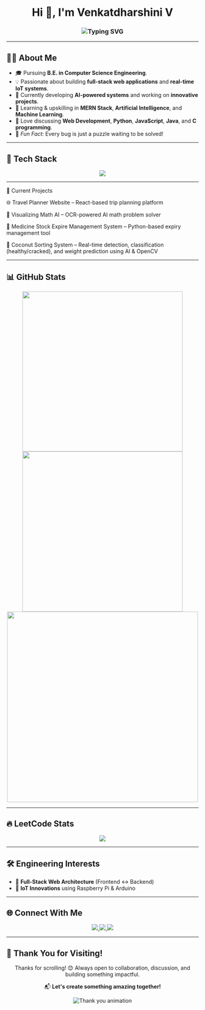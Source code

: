 <h1 align="center">Hi 👋, I'm Venkatdharshini V</h1>

<h3 align="center">
  <img src="https://readme-typing-svg.demolab.com?font=Fira+Code&size=22&duration=6000&pause=2000&color=F70A9B&center=true&vCenter=true&width=500&lines=Aspiring+Full-Stack+Developer;Tech+Enthusiast+%7C+AI+Explorer;IoT+Innovator+%7C+Problem+Solver" alt="Typing SVG" />
</h3>

---

## 🧑‍💻 About Me

- 🎓 Pursuing **B.E. in Computer Science Engineering**.
- 💡 Passionate about building **full-stack web applications** and **real-time IoT systems**.
- 🚀 Currently developing **AI-powered systems** and working on **innovative projects**.
- 🌱 Learning & upskilling in **MERN Stack**, **Artificial Intelligence**, and **Machine Learning**.
- 💬 Love discussing **Web Development**, **Python**, **JavaScript**, **Java**, and **C programming**.
- 🧠 *Fun Fact:* Every bug is just a puzzle waiting to be solved!

---

## 🚀 Tech Stack

<p align="center">
  <img src="https://skillicons.dev/icons?i=html,css,js,python,java,c,react,nodejs,express,mongodb,arduino,raspberrypi,git" />
</p>

---

📂 Current Projects

🌐 Travel Planner Website – React-based trip planning platform

🤖 Visualizing Math AI – OCR-powered AI math problem solver

💊 Medicine Stock Expire Management System – Python-based expiry management tool

🥥 Coconut Sorting System – Real-time detection, classification (healthy/cracked), and weight prediction using AI & OpenCV

---

## 📊 GitHub Stats

<div align="center">
  <img src="https://github-readme-stats.vercel.app/api?username=VENKATDHARSHINI24&show_icons=true&theme=radical" width="420" />
  <img src="https://github-readme-streak-stats.herokuapp.com/?user=VENKATDHARSHINI24&theme=radical" width="420" />
</div>

<div align="center">
  <img src="https://github-readme-stats.vercel.app/api/top-langs/?username=VENKATDHARSHINI24&layout=compact&theme=radical" width="500" />
</div>

---

## 🔥 LeetCode Stats

<p align="center">
  <img src="https://leetcard.jacoblin.cool/venkatdharshiniv?theme=dark&font=Karma&ext=contest" />
</p>

---

## 🛠️ Engineering Interests

- 🌉 **Full-Stack Web Architecture** (Frontend ↔️ Backend)
- 🔋 **IoT Innovations** using Raspberry Pi & Arduino
---

## 🌐 Connect With Me

<p align="center">
  <a href="https://www.linkedin.com/in/venkatdharshini24/" target="_blank">
    <img src="https://img.shields.io/badge/LinkedIn-0A66C2?style=for-the-badge&logo=linkedin&logoColor=white"/>
  </a>
  <a href="https://leetcode.com/u/venkatdharshiniv/" target="_blank">
    <img src="https://img.shields.io/badge/LeetCode-FFA116?style=for-the-badge&logo=leetcode&logoColor=white"/>
  </a>
  <a href="mailto:venkatdharshini.v@gmail.com" target="_blank">
    <img src="https://img.shields.io/badge/Gmail-EA4335?style=for-the-badge&logo=gmail&logoColor=white"/>
  </a>
</p>

---

## 🙏 Thank You for Visiting!

<p align="center">
  Thanks for scrolling! 😊 Always open to collaboration, discussion, and building something impactful.  
</p>

<p align="center">
  📬 <strong>Let's create something amazing together!</strong>
</p>

<p align="center">
  <img src="https://readme-typing-svg.demolab.com?font=Fira+Code&size=22&duration=4000&pause=2000&color=F7971E&center=true&vCenter=true&width=600&lines=Dream+It.+Code+It.+%F0%9F%92%BB;Collaborate+%26+Create+Together+%F0%9F%91%BB;Inspire+%26+Innovate+Everyday+%F0%9F%92%A1;Thanks+for+Stopping+By!+%F0%9F%91%8B" alt="Thank you animation" />
</p>
